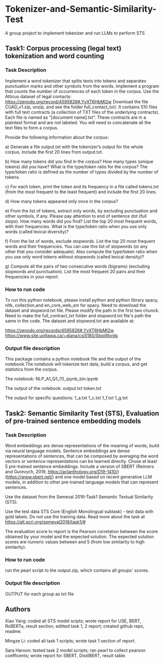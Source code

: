 # Tokenizer-and-Semantic-Similarity-Test
A group project to implement tokenizer and run LLMs to perform STS

## Task1: Corpus processing (legal text) tokenization and word counting

### Task Description

Implement a word tokenizer that splits texts into tokens and separates punctuation marks and other symbols from the words. Implement a program that counts the number of occurrences of each token in the corpus. Use the Atticus dataset of legal contacts: https://zenodo.org/record/4595826#.YyXT6HbMI2w
Download the file CUAD_v1.zip, unzip, and see the folder full_contact_txt/. It contains 510 files with full text contracts (a collection of TXT files of the underlying contracts). Each file is named as “[document name].txt”. These contracts are in a plaintext format and are not labeled. You will need to concatenate all the text files to form a corpus.

Provide the following information about the corpus:

a) Generate a file output.txt with the tokenizer’s output for the whole corpus. Include the first 20 lines from output.txt. <br />

b) How many tokens did you find in the corpus? How many types (unique tokens) did you have? What is the type/token ratio for the corpus? The type/token ratio is defined as the number of types divided by the number of tokens. <br />

c) For each token, print the token and its frequency in a file called tokens.txt (from the most frequent to the least frequent) and include the first 20 lines. <br />

d) How many tokens appeared only once in the corpus? <br />

e) From the list of tokens, extract only words, by excluding punctuation and other symbols, if any. Please pay attention to end of sentence dot (full stops). How many words did you find? List the top 20 most frequent words, with their frequencies. What is the type/token ratio when you use only words (called lexical diversity)? <br />

f) From the list of words, exclude stopwords. List the top 20 most frequent words and their frequencies. You can use this list of stopwords (or any other that you consider adequate). Also compute the type/token ratio when you use only word tokens without stopwords (called lexical density)? <br />

g) Compute all the pairs of two consecutive words (bigrams) (excluding stopwords and punctuation). List the most frequent 20 pairs and their frequencies in your report. <br />

### How to run code

To run this python notebook, please install python and python library spacy, nltk, collection,and en_core_web_sm for spacy.
Need to download the dataset and stopword.txt file. Please modify the path in the first two chunck. Need to make the full_contract_txt folder and stopword.txt file's path the same in the code. The dataset and stopword.txt are available at:

https://zenodo.org/records/4595826#.YyXT6HbMI2w
https://www.site.uottawa.ca/~diana/csi5180/StopWords

### Output file description
This package contains a python notebook file and the output of the notebook.The notebook will tokenize text data, build a corpus, and get statistics from the corpus.

The notebook:
NLP_A1_Q1_(1)_ipynb_bin.ipynb

The output of the notebook:
output.txt
token.txt

The output for specific questions:
1_a.txt
1_c.txt
1_f.txt
1_g.txt


## Task2: Semantic Similarity Test (STS), Evaluation of pre-trained sentence embedding models 

### Task Description

Word embeddings are dense representations of the meaning of words, build via neural language models. Sentence embeddings are dense representations of sentences, that can be composed by averaging the word vectors or sentence representations can be learned directly. Chose at least 5 pre-trained sentence embeddings. Include a version of SBERT (Reimers and Gurevych, 2019, https://aclanthology.org/D19-1410/) (https://www.sbert.net/) and one model based on recent generative LLM models, in addition to other pre-trained language models that can represent sentences.

Use the dataset from the Semeval 2016-Task1 Semantic Textual Similarity (STS).

Use the test data STS Core (English Monolingual subtask) - test data with gold labels.  Do not use the training data. Read more about the task at https://alt.qcri.org/semeval2016/task1/#

The evaluation score to report is the Pearson correlation between the score obtained by your model and the expected solution. The expected solution scores are numeric values between and 5 (from low similarity to high similarity).

### How to run code
run the pearl script to the output.zip, which contains all groups' scores. 

### Output file description

OUTPUT for each group as txt file



## Authors

Xiao Yang: 
coded all STS model scipts; wrote report for USE, BERT, RoBERTa, result section; editted task 1, 2 report; created github repo, readme.

Mingze Li:
coded all task 1 scripts; wrote task 1 section of report.

Sara Haroon: 
tested task 2 model scripts; ran pearl to collect pearson coefficents; wrote report for SBERT, DistilBERT, result table. 
